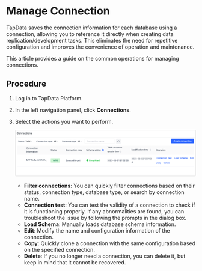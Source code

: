 # Manage Connection


TapData saves the connection information for each database using a connection, allowing you to reference it directly when creating data replication/development tasks. This eliminates the need for repetitive configuration and improves the convenience of operation and maintenance. 

This article provides a guide on the common operations for managing connections.

## Procedure

1. Log in to TapData Platform.

2. In the left navigation panel, click **Connections**.

3. Select the actions you want to perform.

   ![](../images/manage_connections.png)

   * **Filter connections**: You can quickly filter connections based on their status, connection type, database type, or search by connection name.
   * **Connection test**: You can test the validity of a connection to check if it is functioning properly. If any abnormalities are found, you can troubleshoot the issue by following the prompts in the dialog box.
   * **Load Schema**: Manually loads database schema information.
   * **Edit**: Modify the name and configuration information of the connection.
   * **Copy**: Quickly clone a connection with the same configuration based on the specified connection.
   * **Delete**: If you no longer need a connection, you can delete it, but keep in mind that it cannot be recovered.





